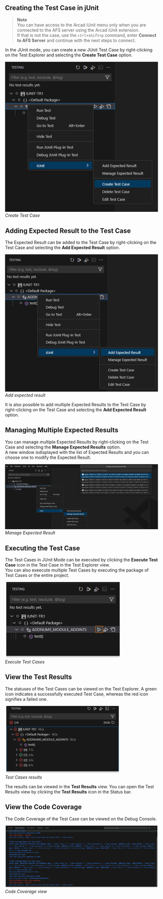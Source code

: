 

## Creating the Test Case in jUnit

> **Note**  
You can have access to the Arcad iUnit menu only when you are connected to the AFS server using the Arcad iUnit extension.  
If that is not the case, use the ` ctrl+shift+p `  command, enter **Connect to AFS Server** and continue with the next steps to connect.

In the JUnit mode, you can create a new JUnit Test Case by right-clicking on the Test Explorer and selecting the **Create Test Case** option.

![create-test-case-image](./../../media/junit-create-test-case.png)  
_Create Test Case_

## Adding Expected Result to the Test Case

The Expected Result can be added to the Test Case by right-clicking on the Test Case and selecting the **Add Expected Result** option.

![add-expected-result-image](./../../media/junit-add-expected-result.png)  
_Add expected result_

It is also possible to add multiple Expected Results to the Test Case by right-clicking on the Test Case and selecting the **Add Expected Result** option.

## Managing Multiple Expected Results

You can manage multiple Expected Results by right-clicking on the Test Case and selecting the **Manage Expected Results** option.  
A new window isdisplayed with the list of Expected Results and you can choose one to modify the Expected Result.

![manage-expected-result-image](./../../media/junit-manage-expected-result.png)  
_Manage Expected Result_

## Executing the Test Case

The Test Cases in JUnit Mode can be executed by clicking the **Execute Test Case** icon in the Test Case in the Test Explorer view.  
You can also exeecute multiple Test Cases by executing the package of Test Cases or the entire project.

![execute-test-case-image](./../../media/junit-execute-test-case.png)  
_Execute Test Cases_

## View the Test Results

The statuses of the Test Cases can be viewed on the Test Explorer. A green icon indicates a successfully executed Test Case, whereas the red icon signifies a failed one.

![test-results-image](./../../media/junit-test-results.png)  
_Test Cases results_

The results can be viewed in the **Test Results** view. You can open the Test Results view by clicking the **Test Results** icon in the Status bar.

<!-- image doesn't exist in media folder : ![test-results-window-image](./../../media/junit-test-results-window.png)-->

## View the Code Coverage

The Code Coverage of the Test Case can be viewed on the Debug Console.

![code-coverage-image](./../../media/junit-code-coverage.png)  
_Code Coverage view_
